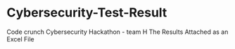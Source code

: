 # Cybersecurity-Test-Result
Code crunch Cybersecurity Hackathon - team H
The Results Attached  as an Excel File 
